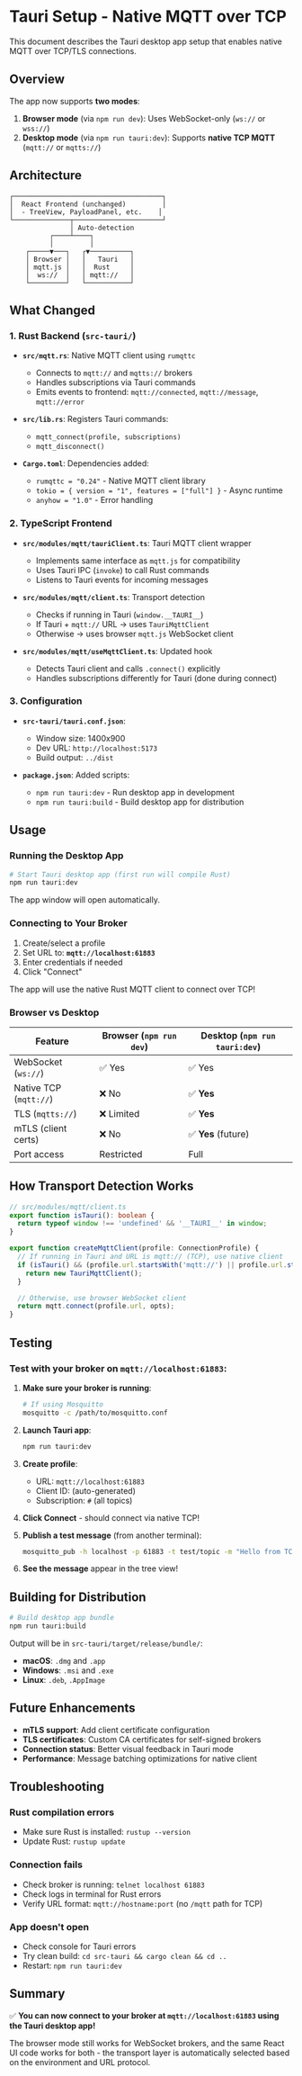 # Tauri Setup - Native MQTT over TCP

This document describes the Tauri desktop app setup that enables native MQTT over TCP/TLS connections.

## Overview

The app now supports **two modes**:

1. **Browser mode** (via `npm run dev`): Uses WebSocket-only (`ws://` or `wss://`)
2. **Desktop mode** (via `npm run tauri:dev`): Supports **native TCP MQTT** (`mqtt://` or `mqtts://`)

## Architecture

```
┌─────────────────────────────────────┐
│  React Frontend (unchanged)         │
│  - TreeView, PayloadPanel, etc.    │
└──────────────┬──────────────────────┘
               │ Auto-detection
          ┌────┴────┐
          │         │
    ┌─────▼───┐   ┌▼──────────┐
    │ Browser │   │   Tauri   │
    │ mqtt.js │   │  Rust     │
    │  ws://  │   │ mqtt://   │
    └─────────┘   └───────────┘
```

## What Changed

### 1. Rust Backend (`src-tauri/`)

- **`src/mqtt.rs`**: Native MQTT client using `rumqttc`
  - Connects to `mqtt://` and `mqtts://` brokers
  - Handles subscriptions via Tauri commands
  - Emits events to frontend: `mqtt://connected`, `mqtt://message`, `mqtt://error`

- **`src/lib.rs`**: Registers Tauri commands:
  - `mqtt_connect(profile, subscriptions)`
  - `mqtt_disconnect()`

- **`Cargo.toml`**: Dependencies added:
  - `rumqttc = "0.24"` - Native MQTT client library
  - `tokio = { version = "1", features = ["full"] }` - Async runtime
  - `anyhow = "1.0"` - Error handling

### 2. TypeScript Frontend

- **`src/modules/mqtt/tauriClient.ts`**: Tauri MQTT client wrapper
  - Implements same interface as `mqtt.js` for compatibility
  - Uses Tauri IPC (`invoke`) to call Rust commands
  - Listens to Tauri events for incoming messages

- **`src/modules/mqtt/client.ts`**: Transport detection
  - Checks if running in Tauri (`window.__TAURI__`)
  - If Tauri + `mqtt://` URL → uses `TauriMqttClient`
  - Otherwise → uses browser `mqtt.js` WebSocket client

- **`src/modules/mqtt/useMqttClient.ts`**: Updated hook
  - Detects Tauri client and calls `.connect()` explicitly
  - Handles subscriptions differently for Tauri (done during connect)

### 3. Configuration

- **`src-tauri/tauri.conf.json`**:
  - Window size: 1400x900
  - Dev URL: `http://localhost:5173`
  - Build output: `../dist`

- **`package.json`**: Added scripts:
  - `npm run tauri:dev` - Run desktop app in development
  - `npm run tauri:build` - Build desktop app for distribution

## Usage

### Running the Desktop App

```bash
# Start Tauri desktop app (first run will compile Rust)
npm run tauri:dev
```

The app window will open automatically.

### Connecting to Your Broker

1. Create/select a profile
2. Set URL to: **`mqtt://localhost:61883`**
3. Enter credentials if needed
4. Click "Connect"

The app will use the native Rust MQTT client to connect over TCP!

### Browser vs Desktop

| Feature | Browser (`npm run dev`) | Desktop (`npm run tauri:dev`) |
|---------|------------------------|-------------------------------|
| WebSocket (`ws://`) | ✅ Yes | ✅ Yes |
| Native TCP (`mqtt://`) | ❌ No | ✅ **Yes** |
| TLS (`mqtts://`) | ❌ Limited | ✅ **Yes** |
| mTLS (client certs) | ❌ No | ✅ **Yes** (future) |
| Port access | Restricted | Full |

## How Transport Detection Works

```typescript
// src/modules/mqtt/client.ts
export function isTauri(): boolean {
  return typeof window !== 'undefined' && '__TAURI__' in window;
}

export function createMqttClient(profile: ConnectionProfile) {
  // If running in Tauri and URL is mqtt:// (TCP), use native client
  if (isTauri() && (profile.url.startsWith('mqtt://') || profile.url.startsWith('mqtts://'))) {
    return new TauriMqttClient();
  }

  // Otherwise, use browser WebSocket client
  return mqtt.connect(profile.url, opts);
}
```

## Testing

### Test with your broker on `mqtt://localhost:61883`:

1. **Make sure your broker is running**:
   ```bash
   # If using Mosquitto
   mosquitto -c /path/to/mosquitto.conf
   ```

2. **Launch Tauri app**:
   ```bash
   npm run tauri:dev
   ```

3. **Create profile**:
   - URL: `mqtt://localhost:61883`
   - Client ID: (auto-generated)
   - Subscription: `#` (all topics)

4. **Click Connect** - should connect via native TCP!

5. **Publish a test message** (from another terminal):
   ```bash
   mosquitto_pub -h localhost -p 61883 -t test/topic -m "Hello from TCP!"
   ```

6. **See the message** appear in the tree view!

## Building for Distribution

```bash
# Build desktop app bundle
npm run tauri:build
```

Output will be in `src-tauri/target/release/bundle/`:
- **macOS**: `.dmg` and `.app`
- **Windows**: `.msi` and `.exe`
- **Linux**: `.deb`, `.AppImage`

## Future Enhancements

- **mTLS support**: Add client certificate configuration
- **TLS certificates**: Custom CA certificates for self-signed brokers
- **Connection status**: Better visual feedback in Tauri mode
- **Performance**: Message batching optimizations for native client

## Troubleshooting

### Rust compilation errors
- Make sure Rust is installed: `rustup --version`
- Update Rust: `rustup update`

### Connection fails
- Check broker is running: `telnet localhost 61883`
- Check logs in terminal for Rust errors
- Verify URL format: `mqtt://hostname:port` (no `/mqtt` path for TCP)

### App doesn't open
- Check console for Tauri errors
- Try clean build: `cd src-tauri && cargo clean && cd ..`
- Restart: `npm run tauri:dev`

## Summary

✅ **You can now connect to your broker at `mqtt://localhost:61883` using the Tauri desktop app!**

The browser mode still works for WebSocket brokers, and the same React UI code works for both - the transport layer is automatically selected based on the environment and URL protocol.

